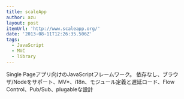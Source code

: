 ```yaml
---
title: scaleApp
author: azu
layout: post
itemUrl: 'http://www.scaleapp.org/'
date: '2013-08-11T12:26:35.506Z'
tags:
  - JavaScript
  - MVC
  - library
---
```

Single Pageアプリ向けのJavaScriptフレームワーク。
依存なし、ブラウザ/Nodeをサポート、MV*、i18n、モジュール定義と遅延ロード、Flow Control、Pub/Sub、plugableな設計
